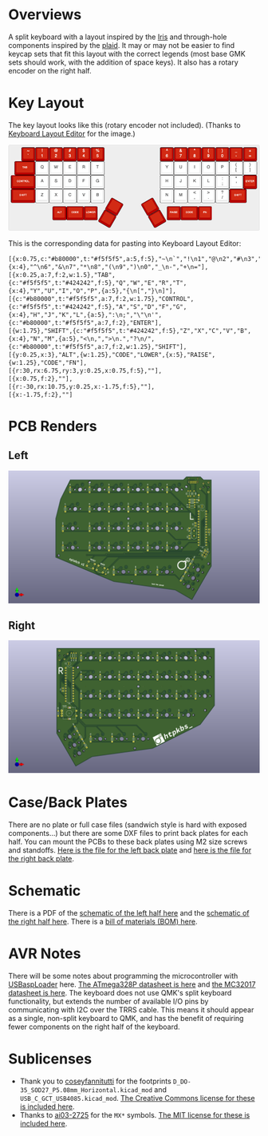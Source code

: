 # Overviews

A split keyboard with a layout inspired by the [Iris](https://keeb.io/products/iris-keyboard-split-ergonomic-keyboard) and through-hole components inspired by the [plaid](https://github.com/hsgw/plaid). It may or may not be easier to find keycap sets that fit this layout with the correct legends (most base GMK sets should work, with the addition of space keys). It also has a rotary encoder on the right half.

# Key Layout

The key layout looks like this (rotary encoder not included). (Thanks to [Keyboard Layout Editor](http://www.keyboard-layout-editor.com/) for the image.)

![Key layout](assets/layout.png)

This is the corresponding data for pasting into Keyboard Layout Editor:

```
[{x:0.75,c:"#b80000",t:"#f5f5f5",a:5,f:5},"~\n`","!\n1","@\n2","#\n3","$\n4","%\n5",{x:4},"^\n6","&\n7","*\n8","(\n9",")\n0","_\n-","+\n="],
[{x:0.25,a:7,f:2,w:1.5},"TAB",{c:"#f5f5f5",t:"#424242",f:5},"Q","W","E","R","T",{x:4},"Y","U","I","O","P",{a:5},"{\n[","}\n]"],
[{c:"#b80000",t:"#f5f5f5",a:7,f:2,w:1.75},"CONTROL",{c:"#f5f5f5",t:"#424242",f:5},"A","S","D","F","G",{x:4},"H","J","K","L",{a:5},":\n;","\"\n'",{c:"#b80000",t:"#f5f5f5",a:7,f:2},"ENTER"],
[{w:1.75},"SHIFT",{c:"#f5f5f5",t:"#424242",f:5},"Z","X","C","V","B",{x:4},"N","M",{a:5},"<\n,",">\n.","?\n/",{c:"#b80000",t:"#f5f5f5",a:7,f:2,w:1.25},"SHIFT"],
[{y:0.25,x:3},"ALT",{w:1.25},"CODE","LOWER",{x:5},"RAISE",{w:1.25},"CODE","FN"],
[{r:30,rx:6.75,ry:3,y:0.25,x:0.75,f:5},""],
[{x:0.75,f:2},""],
[{r:-30,rx:10.75,y:0.25,x:-1.75,f:5},""],
[{x:-1.75,f:2},""]
```

# PCB Renders

## Left

![Left PCB front](assets/front-left.png)

## Right

![Right PCB front](assets/front-right.png)

# Case/Back Plates

There are no plate or full case files (sandwich style is hard with exposed components...) but there are some DXF files to print back plates for each half. You can mount the PCBs to these back plates using M2 size screws and standoffs. [Here is the file for the left back plate](assets/case-left.dxf) and [here is the file for the right back plate](assets/case-right.dxf).

# Schematic

There is a PDF of the [schematic of the left half here](assets/schematic-left.pdf) and the [schematic of the right half here](assets/schematic-right.pdf). There is a [bill of materials (BOM) here](BOM.md).

# AVR Notes

There will be some notes about programming the microcontroller with [USBaspLoader](https://github.com/baerwolf/USBaspLoader) here. [The ATmega328P datasheet is here](https://ww1.microchip.com/downloads/en/DeviceDoc/Atmel-7810-Automotive-Microcontrollers-ATmega328P_Datasheet.pdf) and [the MC32017 datasheet is here](https://ww1.microchip.com/downloads/en/devicedoc/20001952c.pdf). The keyboard does not use QMK's split keyboard functionality, but extends the number of available I/O pins by communicating with I2C over the TRRS cable. This means it should appear as a single, non-split keyboard to QMK, and has the benefit of requiring fewer components on the right half of the keyboard.

# Sublicenses

* Thank you to [coseyfannitutti](https://github.com/coseyfannitutti) for the footprints `D_DO-35_SOD27_P5.08mm_Horizontal.kicad_mod` and `USB_C_GCT_USB4085.kicad_mod`. [The Creative Commons license for these is included here](LICENSE.CFTKB).
* Thanks to [ai03-2725](https://github.com/ai03-2725) for the `MX*` symbols. [The MIT license for these is included here](LICENSE.ai03).
